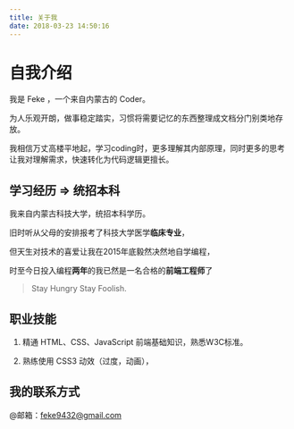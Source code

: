 ```yaml
---
title: 关于我
date: 2018-03-23 14:50:16
---
```


# 自我介绍

我是 Feke ，一个来自内蒙古的 Coder。

为人乐观开朗，做事稳定踏实，习惯将需要记忆的东西整理成文档分门别类地存放。

我相信万丈高楼平地起，学习coding时，更多理解其内部原理，同时更多的思考让我对理解需求，快速转化为代码逻辑更擅长。

## 学习经历 => 统招本科 

我来自内蒙古科技大学，统招本科学历。

旧时听从父母的安排报考了科技大学医学**临床专业**，

但天生对技术的喜爱让我在2015年底毅然决然地自学编程，

时至今日投入编程**两年**的我已然是一名合格的**前端工程师**了

> Stay Hungry Stay Foolish.

## 职业技能

1. 精通 HTML、CSS、JavaScript 前端基础知识，熟悉W3C标准。

2. 熟练使用 CSS3 动效（过度，动画），

## 我的联系方式

@邮箱：feke9432@gmail.com

